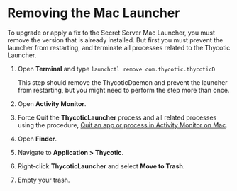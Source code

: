 [title]: # (Removing the Mac Launcher)
[tags]: # (remove,uninstall,launcher,mac)
[priority]: # (1000)

# Removing the Mac Launcher

To upgrade or apply a fix to the Secret Server Mac Launcher, you must remove the version that is already installed. But first you must prevent the launcher from restarting, and terminate all processes related to the Thycotic Launcher.

1. Open **Terminal** and type `launchctl remove com.thycotic.thycoticD`

   This step should remove the ThycoticDaemon and prevent the launcher from restarting, but you might need to perform the step more than once.
1. Open **Activity Monitor**.
1. Force Quit the **ThycoticLauncher** process and all related processes using the procedure, [Quit an app or process in Activity Monitor on Mac](https://support.apple.com/en-in/guide/activity-monitor/actmntr1002/mac).
1. Open **Finder**.
1. Navigate to **Application \> Thycotic**.
1. Right-click **ThycoticLauncher** and select **Move to Trash**.
1. Empty your trash.
